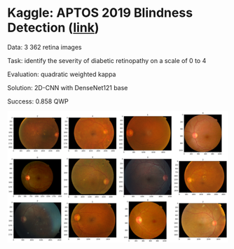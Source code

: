 # Kaggle: APTOS 2019 Blindness Detection ([link](https://www.kaggle.com/c/aptos2019-blindness-detection))

Data: 3 362 retina images

Task: identify the severity of diabetic retinopathy on a scale of 0 to 4

Evaluation: quadratic weighted kappa

Solution: 2D-CNN with DenseNet121 base

Success: 0.858 QWP

![](images.png)
